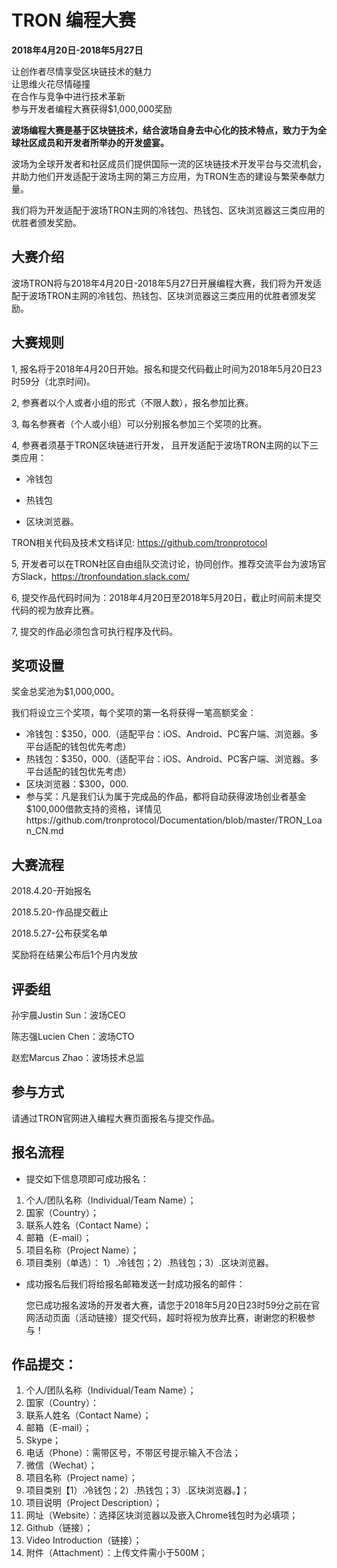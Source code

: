 # TRON 编程大赛

**2018年4月20日-2018年5月27日**

让创作者尽情享受区块链技术的魅力  
让思维火花尽情碰撞  
在合作与竞争中进行技术革新  
参与开发者编程大赛获得$1,000,000奖励

**波场编程大赛是基于区块链技术，结合波场自身去中心化的技术特点，致力于为全球社区成员和开发者所举办的开发盛宴。**

波场为全球开发者和社区成员们提供国际一流的区块链技术开发平台与交流机会， 并助力他们开发适配于波场主网的第三方应用，为TRON生态的建设与繁荣奉献力量。  

我们将为开发适配于波场TRON主网的冷钱包、热钱包、区块浏览器这三类应用的优胜者颁发奖励。

## 大赛介绍

波场TRON将与2018年4月20日-2018年5月27日开展编程大赛，我们将为开发适配于波场TRON主网的冷钱包、热钱包、区块浏览器这三类应用的优胜者颁发奖励。

## 大赛规则

1, 报名将于2018年4月20日开始。报名和提交代码截止时间为2018年5月20日23时59分（北京时间)。

2, 参赛者以个人或者小组的形式（不限人数），报名参加比赛。

3, 每名参赛者（个人或小组）可以分别报名参加三个奖项的比赛。

4, 参赛者须基于TRON区块链进行开发， 且开发适配于波场TRON主网的以下三类应用：  
    
   + 冷钱包  
    
   + 热钱包
    
   + 区块浏览器。
    
   TRON相关代码及技术文档详见: https://github.com/tronprotocol

5, 开发者可以在TRON社区自由组队交流讨论，协同创作。推荐交流平台为波场官方Slack，https://tronfoundation.slack.com/

6, 提交作品代码时间为：2018年4月20日至2018年5月20日，截止时间前未提交代码的视为放弃比赛。

7, 提交的作品必须包含可执行程序及代码。

## 奖项设置

奖金总奖池为$1,000,000。  

我们将设立三个奖项，每个奖项的第一名将获得一笔高额奖金：  

+ 冷钱包：$350，000.（适配平台：iOS、Android、PC客户端、浏览器。多平台适配的钱包优先考虑）
+ 热钱包：$350，000.（适配平台：iOS、Android、PC客户端、浏览器。多平台适配的钱包优先考虑）
+ 区块浏览器：$300，000.
+ 参与奖：凡是我们认为属于完成品的作品，都将自动获得波场创业者基金$100,000借款支持的资格，详情见https://github.com/tronprotocol/Documentation/blob/master/TRON_Loan_CN.md


## 大赛流程

2018.4.20-开始报名  

2018.5.20-作品提交截止  

2018.5.27-公布获奖名单  

奖励将在结果公布后1个月内发放

## 评委组

孙宇晨Justin Sun：波场CEO  

陈志强Lucien Chen：波场CTO  

赵宏Marcus Zhao：波场技术总监

## 参与方式

请通过TRON官网进入编程大赛页面报名与提交作品。

## 报名流程

+ 提交如下信息项即可成功报名：

1.	个人/团队名称（Individual/Team Name）；
2.	国家（Country）；
3.	联系人姓名（Contact Name）；
4.	邮箱（E-mail）；
5.	项目名称（Project Name）；
6.	项目类别（单选）： 1）.冷钱包；2）.热钱包；3）.区块浏览器。

+ 成功报名后我们将给报名邮箱发送一封成功报名的邮件：  

    您已成功报名波场的开发者大赛，请您于2018年5月20日23时59分之前在官网活动页面（活动链接）提交代码，超时将视为放弃比赛，谢谢您的积极参与！

## 作品提交：

1.	个人/团队名称（Individual/Team Name）；
2.	国家（Country）：
3.	联系人姓名（Contact Name）；
4.	邮箱（E-mail）；
5.	Skype；
6.	电话（Phone）：需带区号，不带区号提示输入不合法；
7.	微信（Wechat）；
8.	项目名称（Project name）；
9.	项目类别【1）.冷钱包；2）.热钱包；3）.区块浏览器。】；
10.	项目说明（Project Description）；
11.	网址（Website）：选择区块浏览器以及嵌入Chrome钱包时为必填项；
12.	Github（链接）；
13.	Video Introduction（链接）；
14.	附件（Attachment）：上传文件需小于500M；


